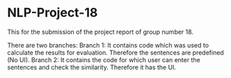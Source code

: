# NLP-Project-18
This for the submission of the project report of group number 18.

There are two branches:
Branch 1: It contains code which was used to calculate the results for evaluation. Therefore the sentences are predefined (No UI). 
Branch 2: It contains the code for which user can enter the sentences and check the similarity. Therefore it has the UI.
